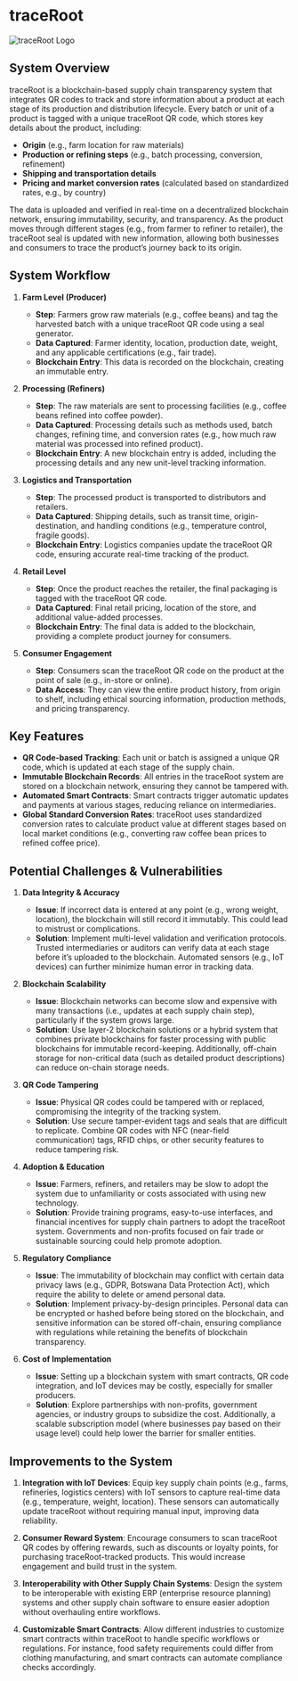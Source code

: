 # traceRoot

![traceRoot Logo](![logo](https://github.com/user-attachments/assets/863c34a2-04e0-48c7-8a5e-e7c092612280)
) 

## System Overview

traceRoot is a blockchain-based supply chain transparency system that integrates QR codes to track and store information about a product at each stage of its production and distribution lifecycle. Every batch or unit of a product is tagged with a unique traceRoot QR code, which stores key details about the product, including:

- **Origin** (e.g., farm location for raw materials)
- **Production or refining steps** (e.g., batch processing, conversion, refinement)
- **Shipping and transportation details**
- **Pricing and market conversion rates** (calculated based on standardized rates, e.g., by country)

The data is uploaded and verified in real-time on a decentralized blockchain network, ensuring immutability, security, and transparency. As the product moves through different stages (e.g., from farmer to refiner to retailer), the traceRoot seal is updated with new information, allowing both businesses and consumers to trace the product’s journey back to its origin.

## System Workflow

1. **Farm Level (Producer)**
   - **Step**: Farmers grow raw materials (e.g., coffee beans) and tag the harvested batch with a unique traceRoot QR code using a seal generator.
   - **Data Captured**: Farmer identity, location, production date, weight, and any applicable certifications (e.g., fair trade).
   - **Blockchain Entry**: This data is recorded on the blockchain, creating an immutable entry.

2. **Processing (Refiners)**
   - **Step**: The raw materials are sent to processing facilities (e.g., coffee beans refined into coffee powder).
   - **Data Captured**: Processing details such as methods used, batch changes, refining time, and conversion rates (e.g., how much raw material was processed into refined product).
   - **Blockchain Entry**: A new blockchain entry is added, including the processing details and any new unit-level tracking information.

3. **Logistics and Transportation**
   - **Step**: The processed product is transported to distributors and retailers.
   - **Data Captured**: Shipping details, such as transit time, origin-destination, and handling conditions (e.g., temperature control, fragile goods).
   - **Blockchain Entry**: Logistics companies update the traceRoot QR code, ensuring accurate real-time tracking of the product.

4. **Retail Level**
   - **Step**: Once the product reaches the retailer, the final packaging is tagged with the traceRoot QR code.
   - **Data Captured**: Final retail pricing, location of the store, and additional value-added processes.
   - **Blockchain Entry**: The final data is added to the blockchain, providing a complete product journey for consumers.

5. **Consumer Engagement**
   - **Step**: Consumers scan the traceRoot QR code on the product at the point of sale (e.g., in-store or online).
   - **Data Access**: They can view the entire product history, from origin to shelf, including ethical sourcing information, production methods, and pricing transparency.

## Key Features

- **QR Code-based Tracking**: Each unit or batch is assigned a unique QR code, which is updated at each stage of the supply chain.
- **Immutable Blockchain Records**: All entries in the traceRoot system are stored on a blockchain network, ensuring they cannot be tampered with.
- **Automated Smart Contracts**: Smart contracts trigger automatic updates and payments at various stages, reducing reliance on intermediaries.
- **Global Standard Conversion Rates**: traceRoot uses standardized conversion rates to calculate product value at different stages based on local market conditions (e.g., converting raw coffee bean prices to refined coffee price).

## Potential Challenges & Vulnerabilities

1. **Data Integrity & Accuracy**
   - **Issue**: If incorrect data is entered at any point (e.g., wrong weight, location), the blockchain will still record it immutably. This could lead to mistrust or complications.
   - **Solution**: Implement multi-level validation and verification protocols. Trusted intermediaries or auditors can verify data at each stage before it’s uploaded to the blockchain. Automated sensors (e.g., IoT devices) can further minimize human error in tracking data.

2. **Blockchain Scalability**
   - **Issue**: Blockchain networks can become slow and expensive with many transactions (i.e., updates at each supply chain step), particularly if the system grows large.
   - **Solution**: Use layer-2 blockchain solutions or a hybrid system that combines private blockchains for faster processing with public blockchains for immutable record-keeping. Additionally, off-chain storage for non-critical data (such as detailed product descriptions) can reduce on-chain storage needs.

3. **QR Code Tampering**
   - **Issue**: Physical QR codes could be tampered with or replaced, compromising the integrity of the tracking system.
   - **Solution**: Use secure tamper-evident tags and seals that are difficult to replicate. Combine QR codes with NFC (near-field communication) tags, RFID chips, or other security features to reduce tampering risk.

4. **Adoption & Education**
   - **Issue**: Farmers, refiners, and retailers may be slow to adopt the system due to unfamiliarity or costs associated with using new technology.
   - **Solution**: Provide training programs, easy-to-use interfaces, and financial incentives for supply chain partners to adopt the traceRoot system. Governments and non-profits focused on fair trade or sustainable sourcing could help promote adoption.

5. **Regulatory Compliance**
   - **Issue**: The immutability of blockchain may conflict with certain data privacy laws (e.g., GDPR, Botswana Data Protection Act), which require the ability to delete or amend personal data.
   - **Solution**: Implement privacy-by-design principles. Personal data can be encrypted or hashed before being stored on the blockchain, and sensitive information can be stored off-chain, ensuring compliance with regulations while retaining the benefits of blockchain transparency.

6. **Cost of Implementation**
   - **Issue**: Setting up a blockchain system with smart contracts, QR code integration, and IoT devices may be costly, especially for smaller producers.
   - **Solution**: Explore partnerships with non-profits, government agencies, or industry groups to subsidize the cost. Additionally, a scalable subscription model (where businesses pay based on their usage level) could help lower the barrier for smaller entities.

## Improvements to the System

1. **Integration with IoT Devices**: Equip key supply chain points (e.g., farms, refineries, logistics centers) with IoT sensors to capture real-time data (e.g., temperature, weight, location). These sensors can automatically update traceRoot without requiring manual input, improving data reliability.

2. **Consumer Reward System**: Encourage consumers to scan traceRoot QR codes by offering rewards, such as discounts or loyalty points, for purchasing traceRoot-tracked products. This would increase engagement and build trust in the system.

3. **Interoperability with Other Supply Chain Systems**: Design the system to be interoperable with existing ERP (enterprise resource planning) systems and other supply chain software to ensure easier adoption without overhauling entire workflows.

4. **Customizable Smart Contracts**: Allow different industries to customize smart contracts within traceRoot to handle specific workflows or regulations. For instance, food safety requirements could differ from clothing manufacturing, and smart contracts can automate compliance checks accordingly.
